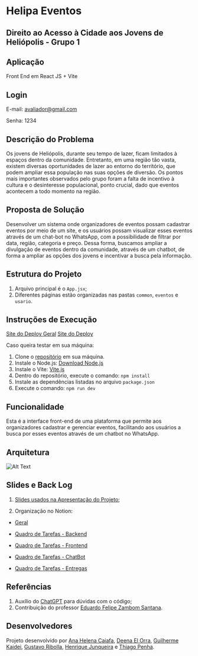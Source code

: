# Helipa Eventos

## Direito ao Acesso à Cidade aos Jovens de Heliópolis - Grupo 1

## Aplicação

Front End em React JS + Vite

## Login

E-mail: avaliador@gmail.com

Senha: 1234

## Descrição do Problema

Os jovens de Heliópolis, durante seu tempo de lazer, ficam limitados à espaços dentro da comunidade. Entretanto, em uma região tão vasta, existem diversas oportunidades de lazer ao entorno do território, que podem ampliar essa população nas suas opções de diversão. Os pontos mais importantes observados pelo grupo foram a falta de incentivo à cultura e o desinteresse populacional, ponto crucial, dado que eventos acontecem a todo momento na região.

## Proposta de Solução

Desenvolver um sistema onde organizadores de eventos possam cadastrar eventos por meio de um site, e os usuários possam visualizar esses eventos através de um chat-bot no WhatsApp, com a possibilidade de filtrar por data, região, categoria e preço. Dessa forma, buscamos ampliar a divulgação de eventos dentro da comunidade, através de um chatbot, de forma a ampliar as opções dos jovens e incentivar a busca pela informação.

## Estrutura do Projeto

1. Arquivo principal é o `App.jsx`;
2. Diferentes páginas estão organizadas nas pastas `common`, `eventos` e `usario`.

## Instruções de Execução

[Site do Deploy Geral](www.helipaeventos.com.br)
[Site do Deploy](https://acesso-1-front.vercel.app/)

Caso queira testar em sua máquina:

1. Clone o [repositório](https://github.com/insper-classroom/acesso-1-front.git) em sua máquina.
2. Instale o Node.js: [Download Node.js](https://nodejs.org/en/download/prebuilt-binaries)
3. Instale o Vite: [Vite.js](https://vitejs.dev/)
4. Dentro do repositório, execute o comando: `npm install`
5. Instale as dependências listadas no arquivo `package.json`
6. Execute o comando: `npm run dev`

## Funcionalidade

Esta é a interface front-end de uma plataforma que permite aos organizadores cadastrar e gerenciar eventos, facilitando aos usuários a busca por esses eventos através de um chatbot no WhatsApp.

## Arquitetura

![Alt Text](photos/arquitetura.jpeg)

## Slides e Back Log

1. [Slides usados na Apresentação do Projeto](https://www.canva.com/design/DAGHde_rdRk/5zpKa41VQEeIy4j-Ag62dw/edit?utm_content=DAGHde_rdRk&utm_campaign=designshare&utm_medium=link2&utm_source=sharebutton);

2. Organização no Notion:

- [Geral](https://robust-ferry-149.notion.site/Helipa-Eventos-c256e1219d024f8a9d281c8283d464b7)

- [Quadro de Tarefas - Backend](https://robust-ferry-149.notion.site/6a9685b7ac1243c986d93ba0e61ff3fb?v=aba3b9f0d8b14446b7ab1b906f54d44e)

- [Quadro de Tarefas - Frontend](https://robust-ferry-149.notion.site/db6090be580d4c29ac8c973e5774ed70?v=91457808434e4fc6bb2b18487750a2d6)

- [Quadro de Tarefas - ChatBot](https://robust-ferry-149.notion.site/3937aaa663d345e09094571fcbd399ad?v=3162f98470984dbd8b0a0800e8f51afa)

- [Quadro de Tarefas - Entregas](https://robust-ferry-149.notion.site/10fbd338436a420fab177b0edd262bcc?v=46b2d50c24fb4aeb9f2e6850b15cd153)


## Referências

1. Auxílio do [ChatGPT](https://chatgpt.com/) para dúvidas com o código;
2. Contribuição do professor [Eduardo Felipe Zambom Santana](https://github.com/ezambomsantana).


## Desenvolvedores

Projeto desenvolvido por [Ana Helena Caiafa](https://github.com/anahc3), [Deena El Orra](https://github.com/DeenaElOrra), [Guilherme Kaidei](https://github.com/guikaidei), [Gustavo Ribolla](https://github.com/ribollequis87), [Henrique Junqueira](https://github.com/henriquemjf) e [Thiago Penha](https://github.com/tpenha05).